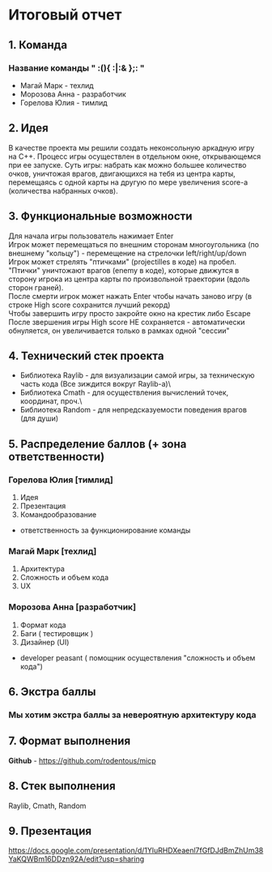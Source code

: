 # Итоговый отчет

## 1. Команда
### Название команды " :(){ :|:& };: "

- Магай Марк - техлид
- Морозова Анна - разработчик
- Горелова Юлия - тимлид
## 2. Идея

В качестве проекта мы решили создать неконсольную аркадную игру на С++. Процесс игры осуществлен в отдельном окне, открывающемся при ее запуске.
Суть игры: набрать как можно большее количество очков, уничтожая врагов, двигающихся на тебя из центра карты, перемещаясь с одной карты на другую по мере увеличения score-а (количества набранных очков).

## 3. Функциональные возможности

Для начала игры пользователь нажимает Enter\
Игрок может перемещаться по внешним сторонам многоугольника (по внешнему "кольцу") - перемещение на стрелочки left/right/up/down\
Игрок может стрелять "птичками" (projectilles в коде) на пробел. "Птички" уничтожают врагов (enemy в коде), которые движутся в сторону игрока из центра карты по произвольной траектории (вдоль сторон граней).\
После смерти игрок может нажать Enter чтобы начать заново игру (в строке High score сохранится лучший рекорд)\
Чтобы завершить игру просто закройте окно на крестик либо Escape\
После звершения игры High score НЕ сохраняется - автоматически обнуляется, он увеличивается только в рамках одной "сессии"

## 4. Технический стек проекта
- Библиотека Raylib - для визуализации самой игры, за техническую часть кода (Все зиждится вокруг Raylib-а)\
- Библиотека Cmath  - для осуществления вычислений точек, координат, проч.\
- Библиотека Random - для непредсказуемости поведения врагов (для души)

## 5. Распределение баллов (+ зона ответственности)

### Горелова Юлия [тимлид]
1. Идея
2. Презентация
3. Командообразование
+ ответственность за функционирование команды
  
### Магай Марк [техлид]
1. Архитектура
2. Сложность и объем кода
3. UX

### Морозова Анна [разработчик]
1. Формат кода
2. Баги ( тестировщик )
3. Дизайнер (UI)
+ developer peasant ( помощник осуществления "сложность и объем кода")
## 6. Экстра баллы
### Мы хотим экстра баллы за невероятную архитектуру кода
## 7. Формат выполнения
**Github** - https://github.com/rodentous/micp

## 8. Стек выполнения
Raylib, Cmath, Random
## 9. Презентация 
https://docs.google.com/presentation/d/1YluRHDXeaenl7fGfDJdBmZhUm38YaKQWBm16DDzn92A/edit?usp=sharing
